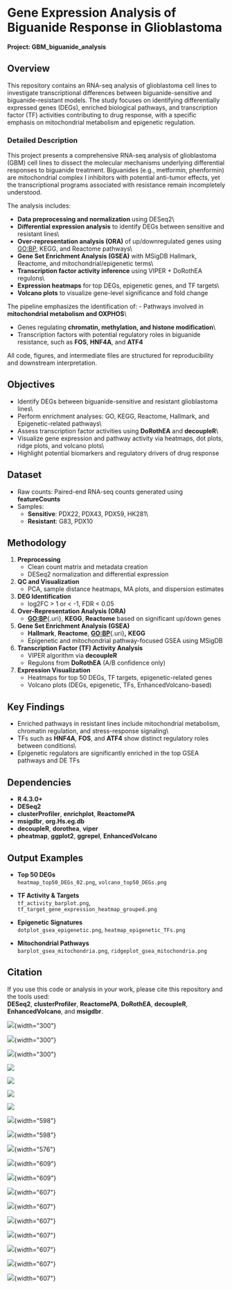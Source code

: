 # Gene Expression Analysis of Biguanide Response in Glioblastoma

**Project: GBM_biguanide_analysis**

## Overview

This repository contains an RNA-seq analysis of glioblastoma cell lines to investigate transcriptional differences between biguanide-sensitive and biguanide-resistant models. The study focuses on identifying differentially expressed genes (DEGs), enriched biological pathways, and transcription factor (TF) activities contributing to drug response, with a specific emphasis on mitochondrial metabolism and epigenetic regulation.

### Detailed Description

This project presents a comprehensive RNA-seq analysis of glioblastoma (GBM) cell lines to dissect the molecular mechanisms underlying differential responses to biguanide treatment. Biguanides (e.g., metformin, phenformin) are mitochondrial complex I inhibitors with potential anti-tumor effects, yet the transcriptional programs associated with resistance remain incompletely understood.

The analysis includes:

-   **Data preprocessing and normalization** using DESeq2\
-   **Differential expression analysis** to identify DEGs between sensitive and resistant lines\
-   **Over-representation analysis (ORA)** of up/downregulated genes using <GO:BP>, KEGG, and Reactome pathways\
-   **Gene Set Enrichment Analysis (GSEA)** with MSigDB Hallmark, Reactome, and mitochondrial/epigenetic terms\
-   **Transcription factor activity inference** using VIPER + DoRothEA regulons\
-   **Expression heatmaps** for top DEGs, epigenetic genes, and TF targets\
-   **Volcano plots** to visualize gene-level significance and fold change

The pipeline emphasizes the identification of: - Pathways involved in **mitochondrial metabolism and OXPHOS**\
- Genes regulating **chromatin, methylation, and histone modification**\
- Transcription factors with potential regulatory roles in biguanide resistance, such as **FOS**, **HNF4A**, and **ATF4**

All code, figures, and intermediate files are structured for reproducibility and downstream interpretation.

## Objectives

-   Identify DEGs between biguanide-sensitive and resistant glioblastoma lines\
-   Perform enrichment analyses: GO, KEGG, Reactome, Hallmark, and Epigenetic-related pathways\
-   Assess transcription factor activities using **DoRothEA** and **decoupleR**\
-   Visualize gene expression and pathway activity via heatmaps, dot plots, ridge plots, and volcano plots\
-   Highlight potential biomarkers and regulatory drivers of drug response

## Dataset

-   Raw counts: Paired-end RNA-seq counts generated using **featureCounts**
-   Samples:
    -   **Sensitive**: PDX22, PDX43, PDX59, HK281\
    -   **Resistant**: G83, PDX10

## Methodology

1.  **Preprocessing**
    -   Clean count matrix and metadata creation
    -   DESeq2 normalization and differential expression
2.  **QC and Visualization**
    -   PCA, sample distance heatmaps, MA plots, and dispersion estimates
3.  **DEG Identification**
    -   log2FC \> 1 or \< -1, FDR \< 0.05
4.  **Over-Representation Analysis (ORA)**
    -   [**GO:BP**](GO:BP){.uri}, **KEGG**, **Reactome** based on significant up/down genes
5.  **Gene Set Enrichment Analysis (GSEA)**
    -   **Hallmark**, **Reactome**, [**GO:BP**](GO:BP){.uri}**,** **KEGG**
    -   Epigenetic and mitochondrial pathway-focused GSEA using MSigDB
6.  **Transcription Factor (TF) Activity Analysis**
    -   VIPER algorithm via **decoupleR**
    -   Regulons from **DoRothEA** (A/B confidence only)
7.  **Expression Visualization**
    -   Heatmaps for top 50 DEGs, TF targets, epigenetic-related genes
    -   Volcano plots (DEGs, epigenetic, TFs, EnhancedVolcano-based)

## Key Findings

-   Enriched pathways in resistant lines include mitochondrial metabolism, chromatin regulation, and stress-response signaling\
-   TFs such as **HNF4A**, **FOS**, and **ATF4** show distinct regulatory roles between conditions\
-   Epigenetic regulators are significantly enriched in the top GSEA pathways and DE TFs

## Dependencies

-   **R 4.3.0+**
-   **DESeq2**
-   **clusterProfiler**, **enrichplot**, **ReactomePA**
-   **msigdbr**, **org.Hs.eg.db**
-   **decoupleR**, **dorothea**, **viper**
-   **pheatmap**, **ggplot2**, **ggrepel**, **EnhancedVolcano**

## Output Examples

-   **Top 50 DEGs**\
    `heatmap_top50_DEGs_02.png`, `volcano_top50_DEGs.png`

-   **TF Activity & Targets**\
    `tf_activity_barplot.png`, `tf_target_gene_expression_heatmap_grouped.png`

-   **Epigenetic Signatures**\
    `dotplot_gsea_epigenetic.png`, `heatmap_epigenetic_TFs.png`

-   **Mitochondrial Pathways**\
    `barplot_gsea_mitochondria.png`, `ridgeplot_gsea_mitochondria.png`

## Citation

If you use this code or analysis in your work, please cite this repository and the tools used:\
**DESeq2**, **clusterProfiler**, **ReactomePA**, **DoRothEA**, **decoupleR**, **EnhancedVolcano**, and **msigdbr**.

![](https://github.com/chingyaousf/Gene-Expression-Analysis-of-Biguanide-Response-in-Glioblastoma-GBM_biguanide_analysis-/blob/main/analysis/qc_plots/MA_plot_big_labels.png?raw=true){width="300"}

![](https://github.com/chingyaousf/Gene-Expression-Analysis-of-Biguanide-Response-in-Glioblastoma-GBM_biguanide_analysis-/blob/main/analysis/qc_plots/PCA_plot.png?raw=true){width="300"}

![](https://github.com/chingyaousf/Gene-Expression-Analysis-of-Biguanide-Response-in-Glioblastoma-GBM_biguanide_analysis-/blob/main/analysis/qc_plots/sample_distance_heatmap.png?raw=true){width="300"}

![](https://github.com/chingyaousf/Gene-Expression-Analysis-of-Biguanide-Response-in-Glioblastoma-GBM_biguanide_analysis-/blob/main/analysis/enrichment/plots/barplot_go_up.png?raw=true)

![](https://github.com/chingyaousf/Gene-Expression-Analysis-of-Biguanide-Response-in-Glioblastoma-GBM_biguanide_analysis-/blob/main/analysis/enrichment/plots/dotplot_go_up.png?raw=true)

![](https://github.com/chingyaousf/Gene-Expression-Analysis-of-Biguanide-Response-in-Glioblastoma-GBM_biguanide_analysis-/blob/main/analysis/enrichment/plots/barplot_reactome_down.png?raw=true)

![](https://github.com/chingyaousf/Gene-Expression-Analysis-of-Biguanide-Response-in-Glioblastoma-GBM_biguanide_analysis-/blob/main/analysis/enrichment/plots/dotplot_reactome_down.png?raw=true)

![](https://github.com/chingyaousf/Gene-Expression-Analysis-of-Biguanide-Response-in-Glioblastoma-GBM_biguanide_analysis-/blob/main/analysis/enrichment/plots/barplot_gsea_go.png?raw=true){width="598"}

![](https://github.com/chingyaousf/Gene-Expression-Analysis-of-Biguanide-Response-in-Glioblastoma-GBM_biguanide_analysis-/blob/main/analysis/enrichment/plots/dotplot_gsea_go.png?raw=true){width="598"}

![](https://github.com/chingyaousf/Gene-Expression-Analysis-of-Biguanide-Response-in-Glioblastoma-GBM_biguanide_analysis-/blob/main/analysis/enrichment/plots/ridgeplot_gsea_go.png?raw=true){width="576"}

![](https://github.com/chingyaousf/Gene-Expression-Analysis-of-Biguanide-Response-in-Glioblastoma-GBM_biguanide_analysis-/blob/main/analysis/enrichment/plots/barplot_gsea_hallmark.png?raw=true){width="609"}

![](https://github.com/chingyaousf/Gene-Expression-Analysis-of-Biguanide-Response-in-Glioblastoma-GBM_biguanide_analysis-/blob/main/analysis/enrichment/plots/dotplot_gsea_hallmark.png?raw=true){width="609"}

![](https://github.com/chingyaousf/Gene-Expression-Analysis-of-Biguanide-Response-in-Glioblastoma-GBM_biguanide_analysis-/blob/main/analysis/enrichment/plots/ridgeplot_gsea_hallmark_labeled.png?raw=true){width="607"}

![](https://github.com/chingyaousf/Gene-Expression-Analysis-of-Biguanide-Response-in-Glioblastoma-GBM_biguanide_analysis-/blob/main/analysis/enrichment/plots/barplot_gsea_kegg.png?raw=true){width="607"}

![](https://github.com/chingyaousf/Gene-Expression-Analysis-of-Biguanide-Response-in-Glioblastoma-GBM_biguanide_analysis-/blob/main/analysis/enrichment/plots/dotplot_gsea_kegg.png?raw=true){width="607"}

![](https://github.com/chingyaousf/Gene-Expression-Analysis-of-Biguanide-Response-in-Glioblastoma-GBM_biguanide_analysis-/blob/main/analysis/enrichment/plots/ridgeplot_gsea_kegg.png?raw=true){width="607"}

![](https://github.com/chingyaousf/Gene-Expression-Analysis-of-Biguanide-Response-in-Glioblastoma-GBM_biguanide_analysis-/blob/main/analysis/enrichment/plots/barplot_gsea_reactome_all.png?raw=true){width="607"}

![](https://github.com/chingyaousf/Gene-Expression-Analysis-of-Biguanide-Response-in-Glioblastoma-GBM_biguanide_analysis-/blob/main/analysis/enrichment/plots/dotplot_gsea_reactome_all.png?raw=true){width="607"}

![](https://github.com/chingyaousf/Gene-Expression-Analysis-of-Biguanide-Response-in-Glioblastoma-GBM_biguanide_analysis-/blob/main/analysis/enrichment/plots/ridgeplot_gsea_reactome_all.png?raw=true){width="607"}
